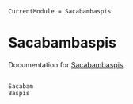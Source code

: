 ```@meta
CurrentModule = Sacabambaspis
```

# Sacabambaspis

Documentation for [Sacabambaspis](https://github.com/terasakisatoshi/Sacabambaspis.jl).

```@index
```

```@docs
Sacabam
Baspis
```
